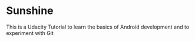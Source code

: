 # Sunshine
This is a Udacity Tutorial to learn the basics of Android development and to experiment with Git
